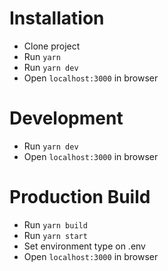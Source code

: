 # Installation
- Clone project
- Run `yarn`
- Run `yarn dev`
- Open `localhost:3000` in browser

# Development
- Run `yarn dev`
- Open `localhost:3000` in browser

# Production Build
- Run `yarn build`
- Run `yarn start`
- Set environment type on .env
- Open `localhost:3000` in browser